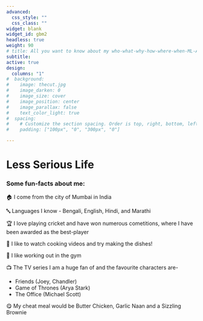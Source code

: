 ```yaml
---
advanced:
  css_style: ""
  css_class: ""
widget: blank
widget_id: gbm2
headless: true
weight: 90
# title: All you want to know about my who-what-why-how-where-when-ML-AI!
subtitle: 
active: true
design:
  columns: "1"
#  background:
#    image: thecut.jpg
#    image_darken: 0
#    image_size: cover
#    image_position: center
#    image_parallax: false
#    text_color_light: true
#  spacing:
#    # Customize the section spacing. Order is top, right, bottom, left.
#    padding: ["100px", "0", "300px", "0"]

---
```



# Less Serious Life

### Some fun-facts about me:

:house: I come from the city of Mumbai in India

:abc: Languages I know - Bengali, English, Hindi, and Marathi

:trophy: I love playing cricket and have won numerous cometitions, where I have been awarded as the best-player

:fork_and_knife: I like to watch cooking videos and try making the dishes!

:running: I like working out in the gym

:tv: The TV series I am a huge fan of and the favourite characters are-
* Friends (Joey, Chandler)
* Game of Thrones (Arya Stark)
* The Office (Michael Scott)

:yum: My cheat meal would be Butter Chicken, Garlic Naan and a Sizzling Brownie
